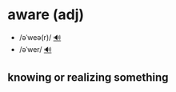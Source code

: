 # aware (adj)

- /əˈweə(r)/ [🔊](https://www.oxfordlearnersdictionaries.com/media/english/uk_pron/a/awa/aware/aware__gb_3.mp3)
- /əˈwer/ [🔊](https://www.oxfordlearnersdictionaries.com/media/english/us_pron/a/awa/aware/aware__us_1.mp3)

## knowing or realizing something